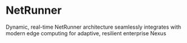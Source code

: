 # NetRunner
Dynamic, real-time NetRunner architecture seamlessly integrates with modern edge computing for adaptive, resilient enterprise Nexus
